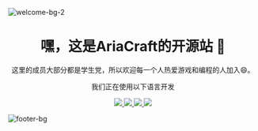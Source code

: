 ![welcome-bg-2](https://user-images.githubusercontent.com/50290580/124369381-11ed1800-dc74-11eb-90a9-2ff2073c3b97.jpg)
<h1 align="center">嘿，这是AriaCraft的开源站 👋</h1>

<p align="center">这里的成员大部分都是学生党，所以欢迎每一个人热爱游戏和编程的人加入😄。</p>

<p align="center">我们正在使用以下语言开发</p>

<p align="center">  
<a href="https://github.com/harish-sethuraman/readme-components">
<img  src="https://readme-components.vercel.app/api?component=logo&fill=black&logo=java">
</a>
<!-- <a href="https://github.com/harish-sethuraman/readme-components">
<img  src="https://readme-components.vercel.app/api?component=logo&fill=black&logo=html5&svgfill=f06629">
</a> -->
<a href="https://github.com/harish-sethuraman/readme-components">
<img  src="https://readme-components.vercel.app/api?component=logo&fill=black&logo=javascript&svgfill=f6df1c">
</a>
<a href="https://github.com/harish-sethuraman/readme-components">
<img  src="https://readme-components.vercel.app/api?component=logo&fill=black&logo=CSS3&svgfill=028dd1">
</a>
 <img  src="https://readme-components.vercel.app/api?component=logo&fill=black&logo=react&animation=spin&svgfill=15d8fe">  
</p>


![footer-bg](https://user-images.githubusercontent.com/50290580/124369382-144f7200-dc74-11eb-807a-f10a7a502dd9.jpg)
